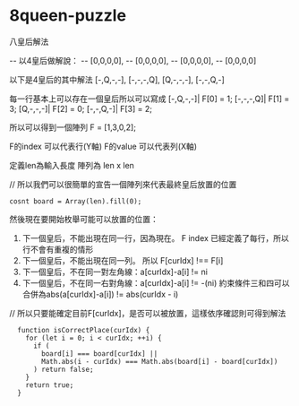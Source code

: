 # 8queen-puzzle
八皇后解法

-- 以4皇后做解說：
-- [0,0,0,0],
-- [0,0,0,0],
-- [0,0,0,0],
-- [0,0,0,0]


以下是4皇后的其中解法
[-,Q,-,-],
[-,-,-,Q],
[Q,-,-,-],
[-,-,Q,-]

每一行基本上可以存在一個皇后所以可以寫成
[-,Q,-,-]|  F[0] = 1;
[-,-,-,Q]|  F[1] = 3;
[Q,-,-,-]|  F[2] = 0;
[-,-,Q,-]|  F[3] = 2;

所以可以得到一個陣列 F = [1,3,0,2];

F的index 可以代表行(Y軸)
F的value 可以代表列(X軸)

定義len為輸入長度 陣列為 len x len

// 所以我們可以很簡單的宣告一個陣列來代表最終皇后放置的位置
```
cosnt board = Array(len).fill(0);
```

然後現在要開始枚舉可能可以放置的位置：
1. 下一個皇后，不能出現在同一行，因為現在。 F index 已經定義了每行，所以行不會有重複的情形
2. 下一個皇后，不能出現在同一列。 所以 F[curIdx] !== F[i]
3. 下一個皇后，不在同一對左角線：a[curIdx]-a[i] != ni
4. 下一個皇后，不在同一右對角線：a[curIdx]-a[i] != -(ni)
約束條件三和四可以合併為abs(a[curIdx]-a[i]) != abs(curIdx - i)


// 所以只要能確定目前F[curIdx]，是否可以被放置，這樣依序確認則可得到解法
```
  function isCorrectPlace(curIdx) {
    for (let i = 0; i < curIdx; ++i) {
      if (
        board[i] === board[curIdx] ||
        Math.abs(i - curIdx) === Math.abs(board[i] - board[curIdx])
      ) return false;
    }
    return true;
  }

```



